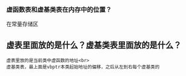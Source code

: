 ### 虚函数表和虚基类表在内存中的位置？
在常量存储区

## 虚表里面放的是什么？虚基类表里面放的是什么？
```
虚表里放的是当前类中虚函数的地址<br>
虚基类表，最上面是vbptr本类起始地址的偏移，之后从左到右每个虚基类的
```
